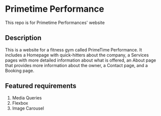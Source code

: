 # Primetime Performance

This repo is for Primetime Performances' website

## Description

This is a website for a fitness gym called PrimeTime Performance. It includes a Homepage with quick-hitters about the company, a Services pages with more detailed information about what is offered, an About page that provides more information about the owner, a Contact page, and a Booking page.  

## Featured requirements

1. Media Queries
2. Flexbox
3. Image Carousel